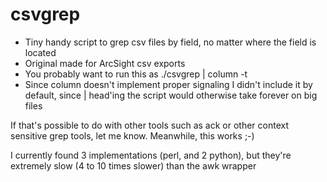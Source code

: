 csvgrep
=======

* Tiny handy script to grep csv files by field, no matter where the field is located
* Original made for ArcSight csv exports
* You probably want to run this as ./csvgrep <file> <columns> | column -t
* Since column doesn't implement proper signaling I didn't include it by default, since | head'ing the script would otherwise take forever on big files

If that's possible to do with other tools such as ack or other context sensitive grep tools, let me know. Meanwhile, this works ;-)

I currently found 3 implementations (perl, and 2 python), but they're extremely slow (4 to 10 times slower) than the awk wrapper
